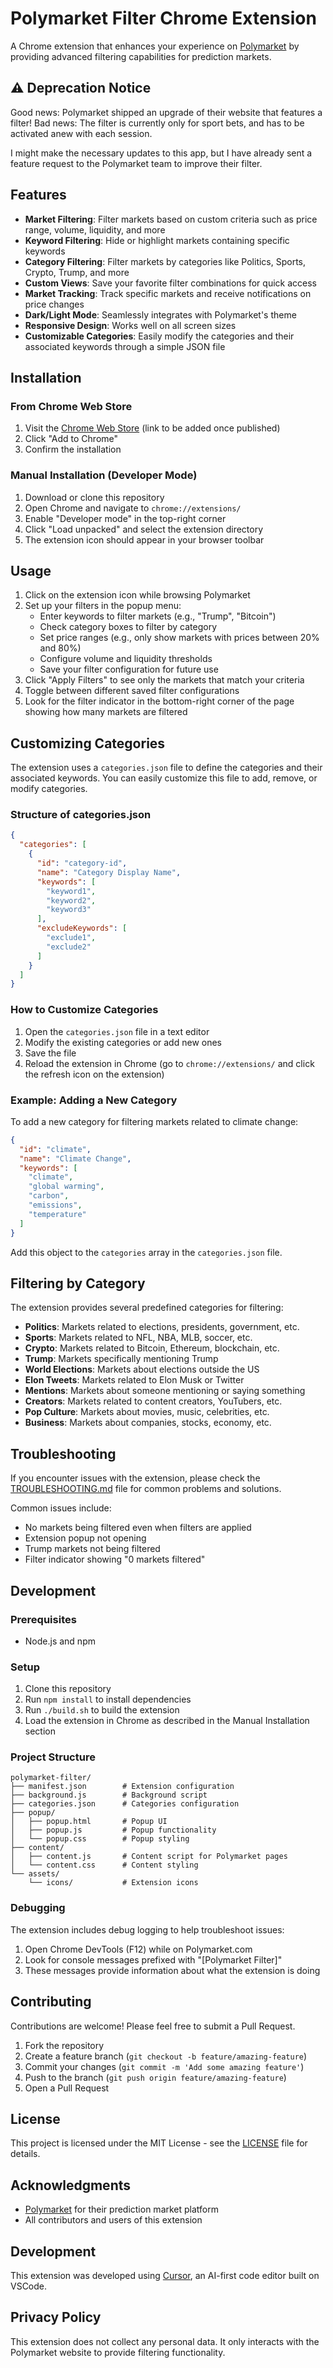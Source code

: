 # Polymarket Filter Chrome Extension

A Chrome extension that enhances your experience on [Polymarket](https://polymarket.com) by providing advanced filtering capabilities for prediction markets.

## ⚠️ Deprecation Notice

Good news: Polymarket shipped an upgrade of their website that features a filter!
Bad news: The filter is currently only for sport bets, and has to be activated anew with each session.

I might make the necessary updates to this app, but I have already sent a feature request to the Polymarket team to improve their filter.

## Features

- **Market Filtering**: Filter markets based on custom criteria such as price range, volume, liquidity, and more
- **Keyword Filtering**: Hide or highlight markets containing specific keywords
- **Category Filtering**: Filter markets by categories like Politics, Sports, Crypto, Trump, and more
- **Custom Views**: Save your favorite filter combinations for quick access
- **Market Tracking**: Track specific markets and receive notifications on price changes
- **Dark/Light Mode**: Seamlessly integrates with Polymarket's theme
- **Responsive Design**: Works well on all screen sizes
- **Customizable Categories**: Easily modify the categories and their associated keywords through a simple JSON file

## Installation

### From Chrome Web Store
1. Visit the [Chrome Web Store](https://chrome.google.com/webstore) (link to be added once published)
2. Click "Add to Chrome"
3. Confirm the installation

### Manual Installation (Developer Mode)
1. Download or clone this repository
2. Open Chrome and navigate to `chrome://extensions/`
3. Enable "Developer mode" in the top-right corner
4. Click "Load unpacked" and select the extension directory
5. The extension icon should appear in your browser toolbar

## Usage

1. Click on the extension icon while browsing Polymarket
2. Set up your filters in the popup menu:
   - Enter keywords to filter markets (e.g., "Trump", "Bitcoin")
   - Check category boxes to filter by category
   - Set price ranges (e.g., only show markets with prices between 20% and 80%)
   - Configure volume and liquidity thresholds
   - Save your filter configuration for future use
3. Click "Apply Filters" to see only the markets that match your criteria
4. Toggle between different saved filter configurations
5. Look for the filter indicator in the bottom-right corner of the page showing how many markets are filtered

## Customizing Categories

The extension uses a `categories.json` file to define the categories and their associated keywords. You can easily customize this file to add, remove, or modify categories.

### Structure of categories.json

```json
{
  "categories": [
    {
      "id": "category-id",
      "name": "Category Display Name",
      "keywords": [
        "keyword1",
        "keyword2",
        "keyword3"
      ],
      "excludeKeywords": [
        "exclude1",
        "exclude2"
      ]
    }
  ]
}
```

### How to Customize Categories

1. Open the `categories.json` file in a text editor
2. Modify the existing categories or add new ones
3. Save the file
4. Reload the extension in Chrome (go to `chrome://extensions/` and click the refresh icon on the extension)

### Example: Adding a New Category

To add a new category for filtering markets related to climate change:

```json
{
  "id": "climate",
  "name": "Climate Change",
  "keywords": [
    "climate",
    "global warming",
    "carbon",
    "emissions",
    "temperature"
  ]
}
```

Add this object to the `categories` array in the `categories.json` file.

## Filtering by Category

The extension provides several predefined categories for filtering:

- **Politics**: Markets related to elections, presidents, government, etc.
- **Sports**: Markets related to NFL, NBA, MLB, soccer, etc.
- **Crypto**: Markets related to Bitcoin, Ethereum, blockchain, etc.
- **Trump**: Markets specifically mentioning Trump
- **World Elections**: Markets about elections outside the US
- **Elon Tweets**: Markets related to Elon Musk or Twitter
- **Mentions**: Markets about someone mentioning or saying something
- **Creators**: Markets related to content creators, YouTubers, etc.
- **Pop Culture**: Markets about movies, music, celebrities, etc.
- **Business**: Markets about companies, stocks, economy, etc.

## Troubleshooting

If you encounter issues with the extension, please check the [TROUBLESHOOTING.md](TROUBLESHOOTING.md) file for common problems and solutions.

Common issues include:
- No markets being filtered even when filters are applied
- Extension popup not opening
- Trump markets not being filtered
- Filter indicator showing "0 markets filtered"

## Development

### Prerequisites
- Node.js and npm

### Setup
1. Clone this repository
2. Run `npm install` to install dependencies
3. Run `./build.sh` to build the extension
4. Load the extension in Chrome as described in the Manual Installation section

### Project Structure
```
polymarket-filter/
├── manifest.json        # Extension configuration
├── background.js        # Background script
├── categories.json      # Categories configuration
├── popup/
│   ├── popup.html       # Popup UI
│   ├── popup.js         # Popup functionality
│   └── popup.css        # Popup styling
├── content/
│   ├── content.js       # Content script for Polymarket pages
│   └── content.css      # Content styling
└── assets/
    └── icons/           # Extension icons
```

### Debugging

The extension includes debug logging to help troubleshoot issues:

1. Open Chrome DevTools (F12) while on Polymarket.com
2. Look for console messages prefixed with "[Polymarket Filter]"
3. These messages provide information about what the extension is doing

## Contributing

Contributions are welcome! Please feel free to submit a Pull Request.

1. Fork the repository
2. Create a feature branch (`git checkout -b feature/amazing-feature`)
3. Commit your changes (`git commit -m 'Add some amazing feature'`)
4. Push to the branch (`git push origin feature/amazing-feature`)
5. Open a Pull Request

## License

This project is licensed under the MIT License - see the [LICENSE](LICENSE) file for details.

## Acknowledgments

- [Polymarket](https://polymarket.com) for their prediction market platform
- All contributors and users of this extension

## Development

This extension was developed using [Cursor](https://cursor.sh/), an AI-first code editor built on VSCode.

## Privacy Policy

This extension does not collect any personal data. It only interacts with the Polymarket website to provide filtering functionality.

